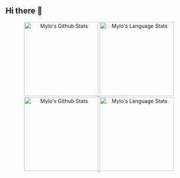 ## Hi there 👋

<!--
**ReadyMouse/ReadyMouse** is a ✨ _special_ ✨ repository because its `README.md` (this file) appears on your GitHub profile.

Here are some ideas to get you started:

- 🔭 I’m currently working on ...
- 🌱 I’m currently learning ...
- 👯 I’m looking to collaborate on ...
- 🤔 I’m looking for help with ...
- 💬 Ask me about ...
- 📫 How to reach me: ...
- 😄 Pronouns: ...
- ⚡ Fun fact: ...
-->


<!-- Light Mode -->
<div align="center"> 
<a href="https://github.com/readymouse#gh-light-mode-only">
<img height=200 src="https://github-readme-stats.vercel.app/api?username=readymouse&show_icons=true&theme=swift&hide=stars&count_private=true&line_height=28&hide_border=1&card_width=450&rank_icon=github#gh-light-mode-only" alt="Mylo's Github Stats" />
</a>
<a href="https://github.com/readymouse#gh-light-mode-only">
<img height=200 src="https://github-readme-stats.vercel.app/api/top-langs/?username=readymouse&layout=compact&langs_count=10&hide_border=1&theme=swift#gh-light-mode-only" alt="Mylo's Language Stats" />
</a>
</div>

<!-- Dark Mode -->
<div align="center"> 
<a href="https://github.com/readymouse#gh-dark-mode-only">
<img height=200 src="https://github-readme-stats.vercel.app/api?username=readymouse&show_icons=true&theme=tokyonight&hide=stars&count_private=true&line_height=28&hide_border=1&card_width=450&rank_icon=github#gh-dark-mode-only" alt="Mylo's Github Stats" />
</a>
<a href="https://github.com/readymouse#gh-dark-mode-only">
<img height=200 src="https://github-readme-stats.vercel.app/api/top-langs/?username=readymouse&layout=compact&langs_count=10&hide_border=1&theme=tokyonight#gh-dark-mode-only" alt="Mylo's Language Stats" />
</a>
</div>
